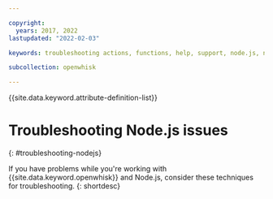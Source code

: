 ```yaml
---

copyright:
  years: 2017, 2022
lastupdated: "2022-02-03"

keywords: troubleshooting actions, functions, help, support, node.js, node, javascript

subcollection: openwhisk

---
```


{{site.data.keyword.attribute-definition-list}}

# Troubleshooting Node.js issues
{: #troubleshooting-nodejs}

If you have problems while you're working with {{site.data.keyword.openwhisk}} and Node.js, consider these techniques for troubleshooting. 
{: shortdesc}


